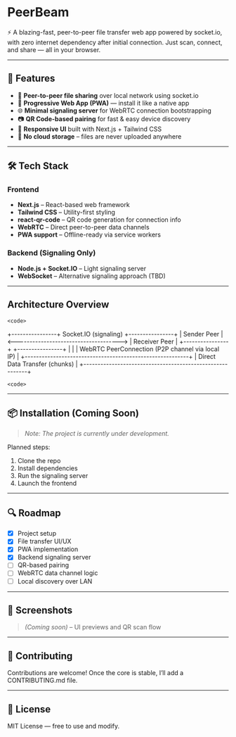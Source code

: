 # PeerBeam

⚡ A blazing-fast, peer-to-peer file transfer web app powered by socket.io, with zero internet dependency after initial connection. Just scan, connect, and share — all in your browser.

---

## 🚀 Features

- 📡 **Peer-to-peer file sharing** over local network using socket.io
- 📱 **Progressive Web App (PWA)** — install it like a native app
- 🌐 **Minimal signaling server** for WebRTC connection bootstrapping
- 📷 **QR Code-based pairing** for fast & easy device discovery
- 🎨 **Responsive UI** built with Next.js + Tailwind CSS
- 🔐 **No cloud storage** – files are never uploaded anywhere

---

## 🛠️ Tech Stack

### Frontend

- **Next.js** – React-based web framework
- **Tailwind CSS** – Utility-first styling
- **react-qr-code** – QR code generation for connection info
- **WebRTC** – Direct peer-to-peer data channels
- **PWA support** – Offline-ready via service workers

### Backend (Signaling Only)

- **Node.js + Socket.IO** – Light signaling server
- **WebSocket** – Alternative signaling approach (TBD)

---

## Architecture Overview

`<code>`

+----------------+ Socket.IO (signaling) +----------------+
| Sender Peer | <-------------------------------------> | Receiver Peer |
+----------------+ +----------------+
| |
| WebRTC PeerConnection (P2P channel via local IP) |
+----------------------------------------------------------+
| Direct Data Transfer (chunks) |
+----------------------------------------------------------+

`<code>`

---

## 📦 Installation (Coming Soon)

> _Note: The project is currently under development._

Planned steps:

1. Clone the repo
2. Install dependencies
3. Run the signaling server
4. Launch the frontend

---

## 🔍 Roadmap

- [x] Project setup
- [x] File transfer UI/UX
- [x] PWA implementation
- [x] Backend signaling server
- [ ] QR-based pairing
- [ ] WebRTC data channel logic
- [ ] Local discovery over LAN

---

## 📸 Screenshots

> _(Coming soon)_ – UI previews and QR scan flow

---

## 🤝 Contributing

Contributions are welcome! Once the core is stable, I’ll add a CONTRIBUTING.md file.

---

## 📄 License

MIT License — free to use and modify.
